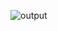 ![output](https://user-images.githubusercontent.com/69068098/99658699-df483380-2a85-11eb-8077-2e8a201f68db.png)
